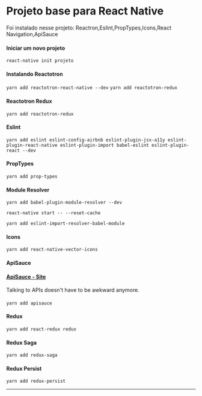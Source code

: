 # Projeto base para React Native
Foi instalado nesse projeto:
Reactron,Eslint,PropTypes,Icons,React Navigation,ApiSauce

#### Iniciar um novo projeto
`react-native init projeto`

#### Instalando Reactotron
`yarn add reactotron-react-native --dev`
`yarn add reactotron-redux`

#### Reactotron Redux
`yarn add reactotron-redux`

#### Eslint

	yarn add eslint eslint-config-airbnb eslint-plugin-jsx-a11y eslint-plugin-react-native eslint-plugin-import babel-eslint eslint-plugin-react --dev

#### PropTypes

`yarn add prop-types`

####  Module Resolver
`yarn add babel-plugin-module-resolver --dev`

`react-native start -- --reset-cache`

`yarn add eslint-import-resolver-babel-module`

####  Icons

`yarn add react-native-vector-icons`

####  ApiSauce
#### [ApiSauce - Site](https://github.com/infinitered/apisauce)
Talking to APIs doesn't have to be awkward anymore.
####
`yarn add apisauce`


####  Redux
`yarn add react-redux redux`

####  Redux Saga
`yarn add redux-saga`

####  Redux Persist
`yarn add redux-persist`

----------------
